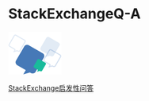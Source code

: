# StackExchangeQ-A

![](./bubble.png)

[StackExchange启发性问答](https://github.com/dabing1022/StackExchangeQ-A/issues)

